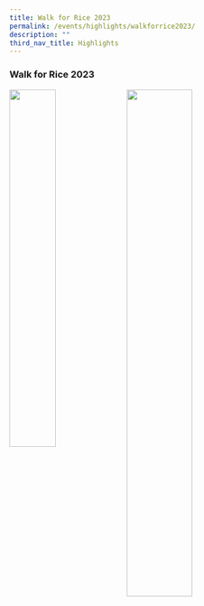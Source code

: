 ```yaml
---
title: Walk for Rice 2023
permalink: /events/highlights/walkforrice2023/
description: ""
third_nav_title: Highlights
---
```

### **Walk for Rice 2023**

<img style="float: left; width: 40.3%; margin-right: 1%; margin-bottom: 0.5em;" src="https://hosting.photobucket.com/images/i/tracyng81/313_somerset_nSh58Wr7svidmSDiUH8Rq4.png?width=320&amp;height=320&amp;fit=bounds">
<img style="float: left; width: 48%; margin-right: 1%; margin-bottom: 0.5em;" src="https://hosting.photobucket.com/images/i/tracyng81/Siloso_Beach_Resort_2Aryh37BFuUmRrTKtXuddc.png?width=320&amp;height=320&amp;fit=bounds">

<br>
<br>